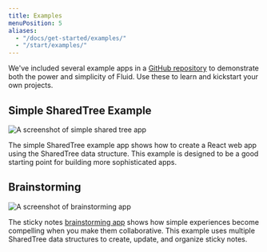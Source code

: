```yaml
---
title: Examples
menuPosition: 5
aliases:
  - "/docs/get-started/examples/"
  - "/start/examples/"
---
```


We've included several example apps in a [GitHub repository](https://github.com/microsoft/FluidExamples/) to demonstrate
both the power and simplicity of Fluid. Use these to learn and kickstart your own projects.

## Simple SharedTree Example

![A screenshot of simple shared tree app](/images/simple-example.png)

The simple SharedTree example app shows how to create a React web app using the SharedTree data structure. This example is designed to be a good starting point for building more sophisticated apps.

## Brainstorming

![A screenshot of brainstorming app](/images/brainstorm-example.png)

The sticky notes [brainstorming app](https://github.com/microsoft/FluidExamples/tree/main/brainstorm)
shows how simple experiences become compelling when you make them collaborative. This example uses multiple SharedTree data structures to create, update, and organize sticky notes.

